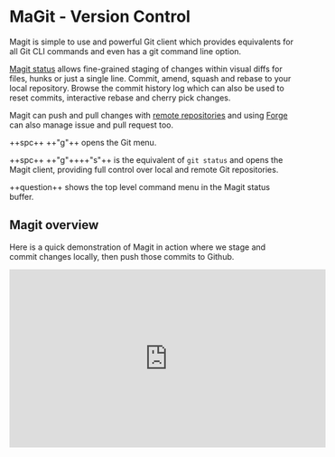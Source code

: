 # MaGit - Version Control

Magit is simple to use and powerful Git client which provides equivalents for all Git CLI commands and even has a git command line option.

[Magit status](status.md) allows fine-grained staging of changes within visual diffs for files, hunks or just a single line.  Commit, amend, squash and rebase to your local repository.  Browse the commit history log which can also be used to reset commits, interactive rebase and cherry pick changes.

Magit can push and pull changes with [remote repositories](remote-repositories/) and using [Forge](forge/) can also manage issue and pull request too.

++spc++ ++"g"++ opens the Git menu.

++spc++  ++"g"++++"s"++ is the equivalent of `git status` and opens the Magit client, providing full control over local and remote Git repositories.

++question++ shows the top level command menu in the Magit status buffer.


## Magit overview

Here is a quick demonstration of Magit in action where we stage and commit changes locally, then push those commits to Github.

<p style="text-align:center">
<iframe width="560" height="315" src="https://www.youtube.com/embed/natNUgnh_no" title="YouTube video player" frameborder="0" allow="accelerometer; autoplay; clipboard-write; encrypted-media; gyroscope; picture-in-picture" allowfullscreen></iframe>
</p>
